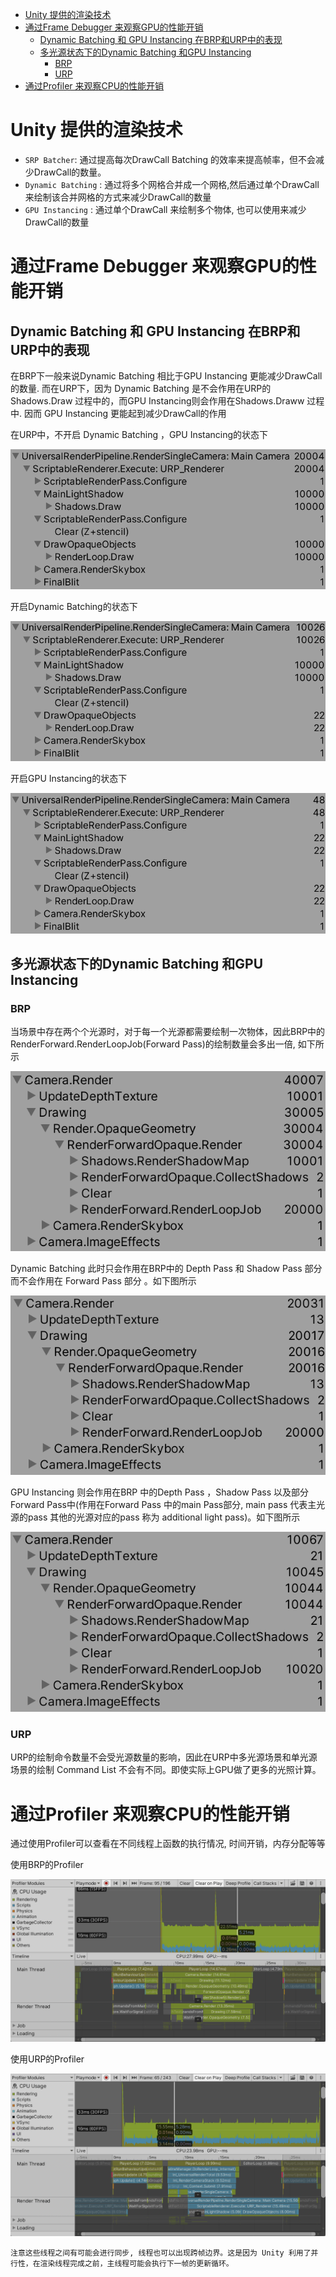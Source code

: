 
<!-- markdown-toc GFM -->

* [Unity 提供的渲染技术](#unity-提供的渲染技术)
* [通过Frame Debugger 来观察GPU的性能开销](#通过frame-debugger-来观察gpu的性能开销)
    * [Dynamic Batching 和 GPU Instancing 在BRP和URP中的表现](#dynamic-batching-和-gpu-instancing-在brp和urp中的表现)
    * [多光源状态下的Dynamic Batching 和GPU Instancing](#多光源状态下的dynamic-batching-和gpu-instancing)
        * [BRP](#brp)
        * [URP](#urp)
* [通过Profiler 来观察CPU的性能开销](#通过profiler-来观察cpu的性能开销)

<!-- markdown-toc -->


# Unity 提供的渲染技术

- `SRP Batcher`:  通过提高每次DrawCall Batching 的效率来提高帧率，但不会减少DrawCall的数量。
- `Dynamic Batching` : 通过将多个网格合并成一个网格,然后通过单个DrawCall来绘制该合并网格的方式来减少DrawCall的数量
- `GPU Instancing` : 通过单个DrawCall 来绘制多个物体, 也可以使用来减少DrawCall的数量

# 通过Frame Debugger 来观察GPU的性能开销

## Dynamic Batching 和 GPU Instancing 在BRP和URP中的表现

在BRP下一般来说Dynamic Batching 相比于GPU Instancing 更能减少DrawCall的数量. 而在URP下，因为 Dynamic Batching 是不会作用在URP的Shadows.Draw 过程中的，而GPU Instancing则会作用在Shadows.Draww 过程中. 因而 GPU Instancing 更能起到减少DrawCall的作用

在URP中，不开启 Dynamic Batching ，GPU Instancing的状态下

 ![](pic/8.png)

 开启Dynamic Batching的状态下

 ![](pic/9.png)

 开启GPU Instancing的状态下

 ![](pic/10.png)

## 多光源状态下的Dynamic Batching 和GPU Instancing

### BRP 

当场景中存在两个个光源时，对于每一个光源都需要绘制一次物体，因此BRP中的RenderForward.RenderLoopJob(Forward Pass)的绘制数量会多出一倍, 如下所示

![](pic/11.png)

Dynamic Batching 此时只会作用在BRP中的 Depth Pass 和 Shadow Pass 部分而不会作用在 Forward Pass 部分 。如下图所示

![](pic/12.png)

GPU Instancing 则会作用在BRP 中的Depth Pass ，Shadow Pass 以及部分 Forward Pass中(作用在Forward Pass 中的main Pass部分, main pass 代表主光源的pass 其他的光源对应的pass 称为 additional light pass)。如下图所示

![](pic/13.png)

### URP

URP的绘制命令数量不会受光源数量的影响，因此在URP中多光源场景和单光源场景的绘制 Command List 不会有不同。即使实际上GPU做了更多的光照计算。

# 通过Profiler 来观察CPU的性能开销

通过使用Profiler可以查看在不同线程上函数的执行情况, 时间开销，内存分配等等

使用BRP的Profiler

![](pic/14.png)

使用URP的Profiler

![](pic/15.png)

`注意这些线程之间有可能会进行同步, 线程也可以出现跨帧边界。这是因为 Unity 利用了并行性，在渲染线程完成之前，主线程可能会执行下一帧的更新循环。`

